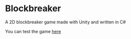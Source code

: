 # Blockbreaker
A 2D blockbreaker game made with Unity and written in C#

You can test the game [here](http://gamebucket.io/game/45833c3c-da35-446e-9fef-d217f3ca2444)
